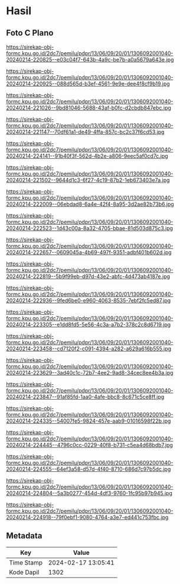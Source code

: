 # Hasil

## Foto C Plano

https://sirekap-obj-formc.kpu.go.id/2dc7/pemilu/pdpr/13/06/09/20/01/1306092001040-20240214-220825--e03c04f7-643b-4a9c-be7b-a0a5679a643e.jpg

https://sirekap-obj-formc.kpu.go.id/2dc7/pemilu/pdpr/13/06/09/20/01/1306092001040-20240214-220925--088d565d-b3ef-4561-9e9e-dee4f8cf9b19.jpg

https://sirekap-obj-formc.kpu.go.id/2dc7/pemilu/pdpr/13/06/09/20/01/1306092001040-20240214-221026--9bd81046-5688-43af-b0fc-d2cbdb847ebc.jpg

https://sirekap-obj-formc.kpu.go.id/2dc7/pemilu/pdpr/13/06/09/20/01/1306092001040-20240214-221147--70df61a1-de49-4ffa-857c-bc2c37f6cd53.jpg

https://sirekap-obj-formc.kpu.go.id/2dc7/pemilu/pdpr/13/06/09/20/01/1306092001040-20240214-224141--91b40f3f-562d-4b2e-a806-9eec5af0cd7c.jpg

https://sirekap-obj-formc.kpu.go.id/2dc7/pemilu/pdpr/13/06/09/20/01/1306092001040-20240214-221502--9644d1c3-6f27-4c19-87b2-1eb673403e7a.jpg

https://sirekap-obj-formc.kpu.go.id/2dc7/pemilu/pdpr/13/06/09/20/01/1306092001040-20240214-222009--06ebdad8-6a4e-42f4-8a95-3d2ae82b73b6.jpg

https://sirekap-obj-formc.kpu.go.id/2dc7/pemilu/pdpr/13/06/09/20/01/1306092001040-20240214-222523--1d43c00a-8a32-4705-bbae-81d503d875c3.jpg

https://sirekap-obj-formc.kpu.go.id/2dc7/pemilu/pdpr/13/06/09/20/01/1306092001040-20240214-222657--0609045a-4b69-497f-9351-adbf401b602d.jpg

https://sirekap-obj-formc.kpu.go.id/2dc7/pemilu/pdpr/13/06/09/20/01/1306092001040-20240214-222819--5b9f99eb-d97d-43e2-abfc-4d473ab4187e.jpg

https://sirekap-obj-formc.kpu.go.id/2dc7/pemilu/pdpr/13/06/09/20/01/1306092001040-20240214-222936--9fed6be0-e960-4063-8535-7ebf2fc5ed87.jpg

https://sirekap-obj-formc.kpu.go.id/2dc7/pemilu/pdpr/13/06/09/20/01/1306092001040-20240214-223305--e1dd8fd5-5e56-4c3a-a7b2-378c2c8d6719.jpg

https://sirekap-obj-formc.kpu.go.id/2dc7/pemilu/pdpr/13/06/09/20/01/1306092001040-20240214-223458--cd7120f2-c091-4394-a282-a629a616b555.jpg

https://sirekap-obj-formc.kpu.go.id/2dc7/pemilu/pdpr/13/06/09/20/01/1306092001040-20240214-223629--3ad40c1c-72b7-4ee2-9ad8-34cec8ee4b3a.jpg

https://sirekap-obj-formc.kpu.go.id/2dc7/pemilu/pdpr/13/06/09/20/01/1306092001040-20240214-223847--91af85fd-1aa0-4afe-bbc8-8c671c5ce8ff.jpg

https://sirekap-obj-formc.kpu.go.id/2dc7/pemilu/pdpr/13/06/09/20/01/1306092001040-20240214-224335--54007fe5-9824-457e-aab9-01016598f22b.jpg

https://sirekap-obj-formc.kpu.go.id/2dc7/pemilu/pdpr/13/06/09/20/01/1306092001040-20240214-224445--4796c0cc-0229-40f8-b731-c5ea4d68bdb7.jpg

https://sirekap-obj-formc.kpu.go.id/2dc7/pemilu/pdpr/13/06/09/20/01/1306092001040-20240214-224555--64ef3a58-d57d-4f40-8710-686d7c97b5dc.jpg

https://sirekap-obj-formc.kpu.go.id/2dc7/pemilu/pdpr/13/06/09/20/01/1306092001040-20240214-224804--5a3b0277-454d-4df3-9760-1fc95b97b945.jpg

https://sirekap-obj-formc.kpu.go.id/2dc7/pemilu/pdpr/13/06/09/20/01/1306092001040-20240214-224918--79f0ebf1-9080-4764-a3e7-ed441c753fbc.jpg


## Metadata

| Key        | Value               |
| ---------- | ------------------- |
| Time Stamp | 2024-02-17 13:05:41 |
| Kode Dapil | 1302                |



